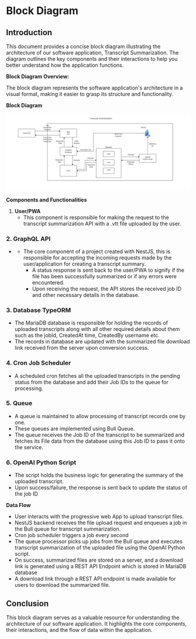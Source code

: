 # **Block Diagram**

## **Introduction**

This document provides a concise block diagram illustrating the architecture of our software application, Transcript Summarization. The diagram outlines the key components and their interactions to help you better understand how the application functions.

**Block Diagram Overview:**

The block diagram represents the software application's architecture in a visual format, making it easier to grasp its structure and functionality.

**Block Diagram**

![Block Diagram](./assets/transcript-summarization-block-diagram.jpg)

**Components and Functionalities**

1. **User/PWA**
    - This component is responsible for making the request to the transcript summarization API with a .vtt file uploaded by the user.

### **2\. GraphQL API**

- - The core component of a project created with NestJS, this is responsible for accepting the incoming requests made by the user/application for creating a transcript summary.
    - A status response is sent back to the user/PWA to signify if the file has been successfully summarized or if any errors were encountered.
    - Upon receiving the request, the API stores the received job ID and other necessary details in the database.

### **3\. Database TypeORM**

- The MariaDB database is responsible for holding the records of uploaded transcripts along with all other required details about them such as the jobId, CreatedAt time, CreatedBy username etc.
- The records in database are updated with the summarized file download link received from the server upon conversion success.

### **4\. Cron Job Scheduler**

- A scheduled cron fetches all the uploaded transcripts in the pending status from the database and add their Job IDs to the queue for processing.

### **5\. Queue**

- A queue is maintained to allow processing of transcript records one by one.
- These queues are implemented using Bull Queue.
- The queue receives the Job ID of the transcript to be summarized and fetches its File data from the database using this Job ID to pass it onto the service.

### **6\. OpenAI Python Script**

- The script holds the business logic for generating the summary of the uploaded transcript.
- Upon success/failure, the response is sent back to update the status of the job ID

**Data Flow**

- User interacts with the progressive web App to upload transcript files.
- NestJS backend receives the file upload request and enqueues a job in the Bull queue for transcript summarization.
- Cron job scheduler triggers a job every second
- The queue processor picks up jobs from the Bull queue and executes transcript summarization of the uploaded file using the OpenAI Python script.
- On success, summarized files are stored on a server, and a download link is generated using a REST API Endpoint which is stored in MariaDB database
- A download link through a REST API endpoint is made available for users to download the summarized file.

## **Conclusion**

This block diagram serves as a valuable resource for understanding the architecture of our software application. It highlights the core components, their interactions, and the flow of data within the application.